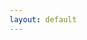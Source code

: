 ```yaml
---
layout: default
---
```


<!DOCTYPE html>
<html lang="en">
<head>
    <meta charset="UTF-8">
    <meta name="viewport" content="width=device-width, initial-scale=1.0">
    <title>Tavus AI Chat</title>
    <style>
        /* Add loading spinner CSS */
        .loader {
            border: 4px solid #f3f3f3;
            border-top: 4px solid #3498db;
            border-radius: 50%;
            width: 30px;
            height: 30px;
            animation: spin 1s linear infinite;
            margin: 20px auto;
            display: none;
        }
        
        @keyframes spin {
            0% { transform: rotate(0deg); }
            100% { transform: rotate(360deg); }
        }

        /* Error message styling */
        .error-message {
            color: red;
            margin: 10px 0;
            display: none;
        }
    </style>
</head>
<body>
    <h1>Welcome to Tavus AI Chat</h1>
    <button id="startChat">Start AI Conversation</button>
    <div class="loader"></div>
    <div class="error-message"></div>
    <div id="chatContainer" style="display:none;"></div>

    <script>
    document.getElementById('startChat').addEventListener('click', async () => {
        const loader = document.querySelector('.loader');
        const errorMessage = document.querySelector('.error-message');
        
        try {
            // Show loading spinner
            loader.style.display = 'block';
            errorMessage.style.display = 'none';
            
            // API Call Configuration
            const response = await fetch('https://api.tavus.io/v1/conversations', {
                method: 'POST',
                headers: {
                    'Content-Type': 'application/json',
                    'x-api-key': '0fadf8d2ab914c91b1b0719eff16ea20' // Replace with your API key
                },
                body: JSON.stringify({
                    persona_id: 'p1fcd1b4f914' // Replace with your persona ID
                }),
                timeout: 20000 // 10-second timeout
            });

            // Handle HTTP errors
            if (!response.ok) {
                const errorText = await response.text();
                throw new Error(`API Error (${response.status}): ${errorText}`);
            }

            // Process successful response
            const data = await response.json();
            console.log('API Response:', data);

            if (data.conversation_url) {
                const iframe = document.createElement('iframe');
                iframe.src = data.conversation_url;
                iframe.style = 'width:100%;height:600px;border:none;';
                document.getElementById('chatContainer').appendChild(iframe);
                document.getElementById('chatContainer').style.display = 'block';
            } else {
                throw new Error('No conversation URL in response');
            }
        } catch (error) {
            console.error('Error Details:', error);
            errorMessage.textContent = `Error: ${error.message}`;
            errorMessage.style.display = 'block';
            
            // Handle specific error types
            if (error.name === 'TypeError' && error.message.includes('Failed to fetch')) {
                errorMessage.textContent = 'Network error: Please check your internet connection';
            }
        } finally {
            // Hide loading spinner
            loader.style.display = 'none';
        }
    });
    </script>
</body>
</html>
